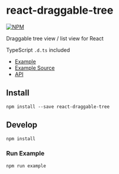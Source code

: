 # react-draggable-tree

[![NPM](https://nodei.co/npm/react-draggable-tree.png)](https://nodei.co/npm/react-draggable-tree/)

Draggable tree view / list view for React

TypeScript `.d.ts` included

* [Example](https://sketchglass.github.io/react-draggable-tree/example.html)
* [Example Source](example/example.tsx)
* [API](lib/index.d.ts)

## Install

```
npm install --save react-draggable-tree
```

## Develop

```
npm install
```

### Run Example

```
npm run example
```
